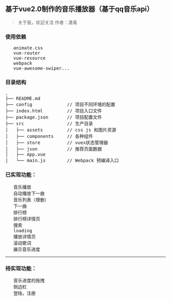 ## 基于vue2.0制作的音乐播放器（基于qq音乐api）

> 关于我，欢迎关注
  作者：潇禹

### 使用依赖
<pre>
   animate.css
   vue-router
   vue-resource
   webpack
   vue-awesome-swiper...
</pre>
### 目录结构
<pre>
.
├── README.md           
├── config             // 项目不同环境的配置
├── index.html         // 项目入口文件
├── package.json       // 项目配置文件
├── src                // 生产目录
│   ├── assets         // css js 和图片资源
│   ├── components     // 各种组件
│   ├── store          // vuex状态管理器
│   ├── json           // 推荐页面数据
│   ├── App.vue        
│   └── main.js        // Webpack 预编译入口
</pre>


### 已实现功能：
<pre>
   音乐播放
   自动播放下一曲
   音乐列表（增删）
   下一曲
   排行榜
   排行榜详情页
   搜索
   loading
   播放详情页
   滚动歌词
   展示音乐进度
</pre>
---
### 待实现功能：
<pre>
   音乐进度的拖拽
   侧边栏
   登陆，注册
</pre>   
